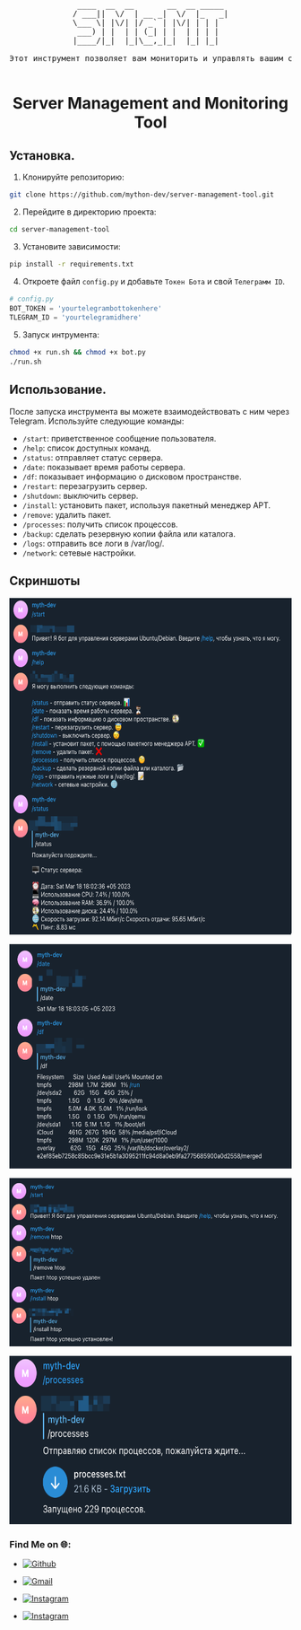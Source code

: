

<pre align="center">
 ____  __  __       __  __ _____ 
/ ___||  \/  | __ _|  \/  |_   _|
\___ \| |\/| |/ _` | |\/| | | |  
 ___) | |  | | (_| | |  | | | |  
|____/|_|  |_|\__,_|_|  |_| |_|  

Этот инструмент позволяет вам мониторить и управлять вашим сервером через Telegram.
                                 
</pre>

<h1 align="center">Server Management and Monitoring Tool</h1>


## Установка.

1. Клонируйте репозиторию:

```bash
git clone https://github.com/mython-dev/server-management-tool.git
```

2. Перейдите в директорию проекта:

```bash
cd server-management-tool
```

3. Установите зависимости:

```bash
pip install -r requirements.txt
```

4. Откроете файл `config.py` и добавьте `Токен Бота` и свой `Телеграмм ID`.

```python
# config.py
BOT_TOKEN = 'yourtelegrambottokenhere'
TLEGRAM_ID = 'yourtelegramidhere'
```

5. Запуск интрумента:

```bash
chmod +x run.sh && chmod +x bot.py
./run.sh
```

## Использование.

После запуска инструмента вы можете взаимодействовать с ним через Telegram. Используйте следующие команды:

- `/start`: приветственное сообщение пользователя.
- `/help`: список доступных команд.
- `/status`: отправляет статус сервера.
- `/date`: показывает время работы сервера.
- `/df`: показывает информацию о дисковом пространстве.
- `/restart`: перезагрузить сервер.
- `/shutdown`: выключить сервер.
- `/install`: установить пакет, используя пакетный менеджер APT.
- `/remove`: удалить пакет.
- `/processes`: получить список процессов.
- `/backup`: сделать резервную копии файла или каталога.
- `/logs`: отправить все логи в /var/log/.
- `/network`: сетевые настройки.

## Скриншоты

<p align = "center">
<img src="https://github.com/mython-dev/server-management-tool/blob/main/screenshots/status.png" width="600" height="600">
</p>

<p align = "center">
<img src="https://github.com/mython-dev/server-management-tool/blob/main/screenshots/df.png" width="600" height="400">
</p>

<p align = "center">
<img src="https://github.com/mython-dev/server-management-tool/blob/main/screenshots/install-remove.png" width="600" height="300">
</p>

<p align = "center">
<img src="https://github.com/mython-dev/server-management-tool/blob/main/screenshots/processes.png" width="600" height="300">
</p>


###  Find Me on 🌐:

- [![Github](https://img.shields.io/badge/Github-mython_dev-green?style=for-the-badge&logo=github)](https://github.com/mython-dev)

- [![Gmail](https://img.shields.io/badge/Gmail-miton0030-green?style=for-the-badge&logo=gmail)](mailto:miton0030@gmail.com)

- [![Instagram](https://img.shields.io/badge/mython_dev--green?style=for-the-badge&logo=instagram)](https://instagram.com/mython_dev)
- [![Instagram](https://img.shields.io/badge/thehackerworld_--green?style=for-the-badge&logo=instagram)](https://instagram.com/thehackerworld_)
